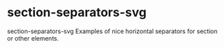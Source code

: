# section-separators-svg
section-separators-svg
Examples of nice horizontal separators for section or other elements.
